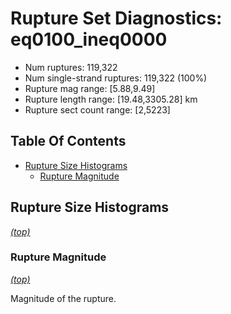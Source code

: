 # Rupture Set Diagnostics: eq0100_ineq0000

* Num ruptures: 119,322
* Num single-strand ruptures: 119,322 (100%)
* Rupture mag range: [5.88,9.49]
* Rupture length range: [19.48,3305.28] km
* Rupture sect count range: [2,5223]

## Table Of Contents
* [Rupture Size Histograms](#rupture-size-histograms)
  * [Rupture Magnitude](#rupture-magnitude)
## Rupture Size Histograms
*[(top)](#table-of-contents)*

### Rupture Magnitude
*[(top)](#table-of-contents)*

Magnitude of the rupture.

